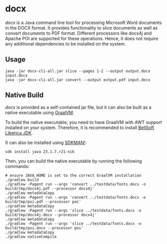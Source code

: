 # docx

*docx* is a Java command line tool for processing Microsoft Word documents in the DOCX format.
It provides functionality to slice documents as well as convert documents to PDF format.
Different processors like docx4j and Apache POI are supported for these operations.
Hence, it does not require any additional dependencies to be installed on the system.

## Usage

```shell
java -jar docx-cli-all.jar slice --pages 1-2 --output output.docx input.docx
java -jar docx-cli-all.jar convert --output output.pdf input.docx
```

## Native Build

*docx* is provided as a self-contained jar file,
but it can also be built as a native executable using [GraalVM](https://www.graalvm.org/).

To build the native executable, you need to have GraalVM with AWT support installed on your system.
Therefore, it is recommended to install [BellSoft Liberica JDK](https://bell-sw.com/libericajdk/).

It can also be installed using [SDKMAN!](https://sdkman.io/):

```shell
sdk install java 23.1.7.r21-nik
```

Then, you can build the native executable by running the following commands:

```shell
# ensure JAVA_HOME is set to the correct GraalVM installation
./gradlew build
./gradlew -Pagent run --args 'convert ../testdata/fonts.docx -o build/tmp/docx4j.pdf --processor docx4j'
./gradlew metadataCopy
./gradlew -Pagent run --args 'convert ../testdata/fonts.docx -o build/tmp/poi.pdf --processor poi'
./gradlew metadataCopy
./gradlew -Pagent run --args 'slice ../testdata/fonts.docx -o build/tmp/docx4j.docx --processor docx4j'
./gradlew metadataCopy
./gradlew -Pagent run --args 'slice ../testdata/fonts.docx -o build/tmp/poi.docx --processor poi'
./gradlew metadataCopy
./gradlew nativeCompile
```
